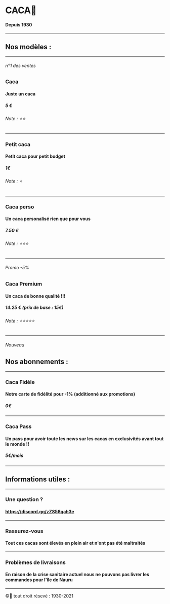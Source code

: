 # CACA💩
#### Depuis 1930
-----------------------------------------------
## Nos modèles :
-----------------------------------------------
###### n°1 des ventes
### Caca
#### Juste un caca
##### 5 €
###### Note : ⭐⭐
-----------------------------------------------
### Petit caca
#### Petit caca pour petit budget
##### 1€
###### Note : ⭐
-----------------------------------------------
### Caca perso
#### Un caca personalisé rien que pour vous
##### 7.50 €
###### Note : ⭐⭐⭐
-----------------------------------------------
###### Promo -5%
### Caca Premium
#### Un caca de bonne qualité !!!
##### 14.25 € (prix de base : 15€)
###### Note : ⭐⭐⭐⭐⭐
-----------------------------------------------
###### Nouveau
## Nos abonnements :
-----------------------------------------------
### Caca Fidèle
#### Notre carte de fidélité pour -1% (additionné aux promotions)
##### 0€
-----------------------------------------------
### Caca Pass
#### Un pass pour avoir toute les news sur les cacas en exclusivités avant tout le monde !!
##### 5€/mois
-----------------------------------------------
## Informations utiles :
-----------------------------------------------
### Une question ?
#### https://discord.gg/zZS56qah3e
-----------------------------------------------
### Rassurez-vous
#### Tout ces cacas sont élevés en plein air et n'ont pas été maltraités
-----------------------------------------------
### Problèmes de livraisons
#### En raison de la crise sanitaire actuel nous ne pouvons pas livrer les commandes pour l'île de Nauru
-----------------------------------------------

©💩 tout droit résevé : 1930-2021

